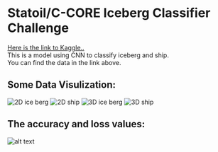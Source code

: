 # Statoil/C-CORE Iceberg Classifier Challenge
[Here is the link to Kaggle..](https://www.kaggle.com/c/statoil-iceberg-classifier-challenge) </br>
This is a model using CNN to classify iceberg and ship. </br>
You can find the data in the link above. </br>

## Some Data Visulization:
![2D ice berg](https://github.com/p768lwy3/Small_Project_Machine_Learning_for_selfstudy/blob/master/Kaggle/StatoilCCOREIcebergClassifierChallenge/pic/iceberg2d.png)
![2D ship](https://github.com/p768lwy3/Small_Project_Machine_Learning_for_selfstudy/blob/master/Kaggle/StatoilCCOREIcebergClassifierChallenge/pic/ship2d.png)
![3D ice berg](https://github.com/p768lwy3/Small_Project_Machine_Learning_for_selfstudy/blob/master/Kaggle/StatoilCCOREIcebergClassifierChallenge/pic/iceberg3d.png)
![3D ship](https://github.com/p768lwy3/Small_Project_Machine_Learning_for_selfstudy/blob/master/Kaggle/StatoilCCOREIcebergClassifierChallenge/pic/ship3d.png)

## The accuracy and loss values:
![alt text](https://github.com/p768lwy3/Small_Project_Machine_Learning_for_selfstudy/blob/master/Kaggle/StatoilCCOREIcebergClassifierChallenge/accuracy_loss(3).png)
